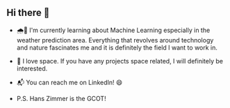 ## Hi there 👋

<!--
**mrquaternion/mrquaternion** is a ✨ _special_ ✨ repository because its `README.md` (this file) appears on your GitHub profile.

Here are some ideas to get you started:

- 🔭 I’m currently working on ...
- 🌱 I’m currently learning ...
- 👯 I’m looking to collaborate on ...
- 🤔 I’m looking for help with ...
- 💬 Ask me about ...
- 📫 How to reach me: ...
- 😄 Pronouns: ...
- ⚡ Fun fact: ...
-->

- 🌧️🌱 I'm currently learning about Machine Learning especially in the weather prediction area. Everything that revolves around technology and nature fascinates me and it is definitely the field I want to work in.
- 🔭 I love space. If you have any projects space related, I will definitely be interested.
- 📬 You can reach me on LinkedIn! 😄

- P.S. Hans Zimmer is the GCOT!
